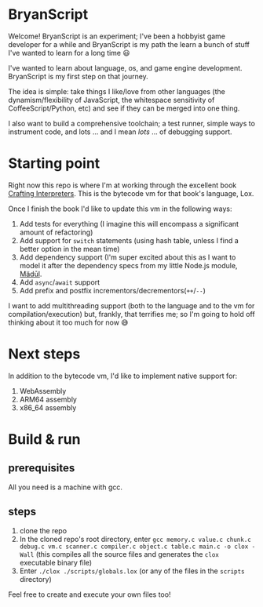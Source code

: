 BryanScript
===========

Welcome! BryanScript is an experiment; I've been a hobbyist game developer for a while and BryanScript is my path the learn a bunch of stuff I've wanted to learn for a long time 😃

I've wanted to learn about language, os, and game engine development. BryanScript is my first step on that journey.

The idea is simple: take things I like/love from other languages (the dynamism/flexibility of JavaScript, the whitespace sensitivity of CoffeeScript/Python, etc) and see if they can be merged into one thing.

I also want to build a comprehensive toolchain; a test runner, simple ways to instrument code, and lots ... and I mean *lots* ... of debugging support.

Starting point
==============

Right now this repo is where I'm at working through the excellent book [Crafting Interpreters](http://craftinginterpreters.com). This is the bytecode vm for that book's language, Lox.

Once I finish the book I'd like to update this vm in the following ways:

1. Add tests for everything (I imagine this will encompass a significant amount of refactoring)
2. Add support for `switch` statements (using hash table, unless I find a better option in the mean time)
3. Add dependency support (I'm super excited about this as I want to model it after the dependency specs from my little Node.js module, [Mädūl](https://github.com/bsgbryan/madul).
4. Add `async`/`await` support
5. Add prefix and postfix incrementors/decrementors(`++`/`--`)

I want to add multithreading support (both to the language and to the vm for compilation/execution) but, frankly, that terrifies me; so I'm going to hold off thinking about it too much for now 😅

Next steps
==========

In addition to the bytecode vm, I'd like to implement native support for:

1. WebAssembly
2. ARM64 assembly
3. x86_64 assembly

Build & run
===========

prerequisites
-------------

All you need is a machine with gcc.

steps
-----

1. clone the repo
2. In the cloned repo's root directory, enter `gcc memory.c value.c chunk.c debug.c vm.c scanner.c compiler.c object.c table.c main.c -o clox -Wall` (this compiles all the source files and generates the `clox` executable binary file)
3. Enter `./clox ./scripts/globals.lox` (or any of the files in the `scripts` directory)

Feel free to create and execute your own files too!
